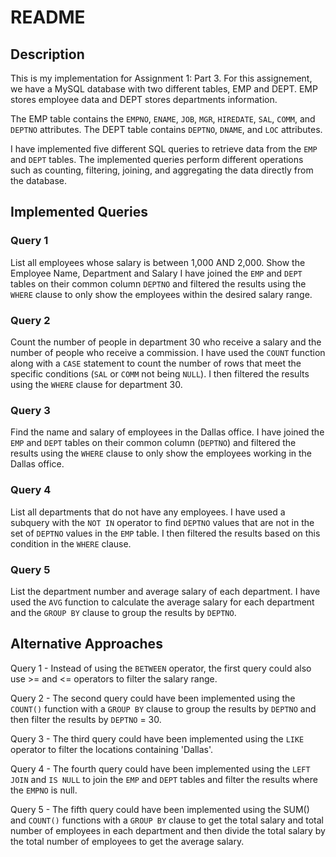 # README

## Description
This is my implementation for Assignment 1: Part 3.
For this assignement, we have a MySQL database with two different tables, EMP and DEPT. EMP stores employee data and DEPT stores departments information.

The EMP table contains the `EMPNO`, `ENAME`, `JOB`, `MGR`, `HIREDATE`, `SAL`, `COMM`, and `DEPTNO` attributes.
The DEPT table contains `DEPTNO`, `DNAME`, and `LOC` attributes.

I have implemented five different SQL queries to retrieve data from the `EMP` and `DEPT` tables.
The implemented queries perform different operations such as counting, filtering, joining, and aggregating the data directly from the database.

## Implemented Queries

### Query 1
List all employees whose salary is between 1,000 AND 2,000. Show the Employee Name, Department and Salary
I have joined the `EMP` and `DEPT` tables on their common column `DEPTNO` and filtered the results using the `WHERE` clause to only show the employees within the desired salary range.

### Query 2
Count the number of people in department 30 who receive a salary and the number of people who receive a commission.
I have used the `COUNT` function along with a `CASE` statement to count the number of rows that meet the specific conditions (`SAL` or `COMM` not being `NULL`).
I then filtered the results using the `WHERE` clause for department 30.

### Query 3
Find the name and salary of employees in the Dallas office.
I have joined the `EMP` and `DEPT` tables on their common column (`DEPTNO`) and filtered the results using the `WHERE` clause to only show the employees working in the Dallas office.

### Query 4
List all departments that do not have any employees.
I have used a subquery with the `NOT IN` operator to find `DEPTNO` values that are not in the set of `DEPTNO` values in the `EMP` table.
I then filtered the results based on this condition in the `WHERE` clause.

### Query 5
List the department number and average salary of each department.
I have used the `AVG` function to calculate the average salary for each department and the `GROUP BY` clause to group the results by `DEPTNO`.


## Alternative Approaches
Query 1 - Instead of using the `BETWEEN` operator, the first query could also use >= and <= operators to filter the salary range.

Query 2 - The second query could have been implemented using the `COUNT()` function with a `GROUP BY` clause to group the results by `DEPTNO` and then filter the results by `DEPTNO` = 30.

Query 3 - The third query could have been implemented using the `LIKE` operator to filter the locations containing 'Dallas'.

Query 4 - The fourth query could have been implemented using the `LEFT JOIN` and `IS NULL` to join the `EMP` and `DEPT` tables and filter the results where the `EMPNO` is null.

Query 5 - The fifth query could have been implemented using the SUM() and `COUNT()` functions with a `GROUP BY` clause to get the total salary and total number of employees in each department and then divide the total salary by the total number of employees to get the average salary.